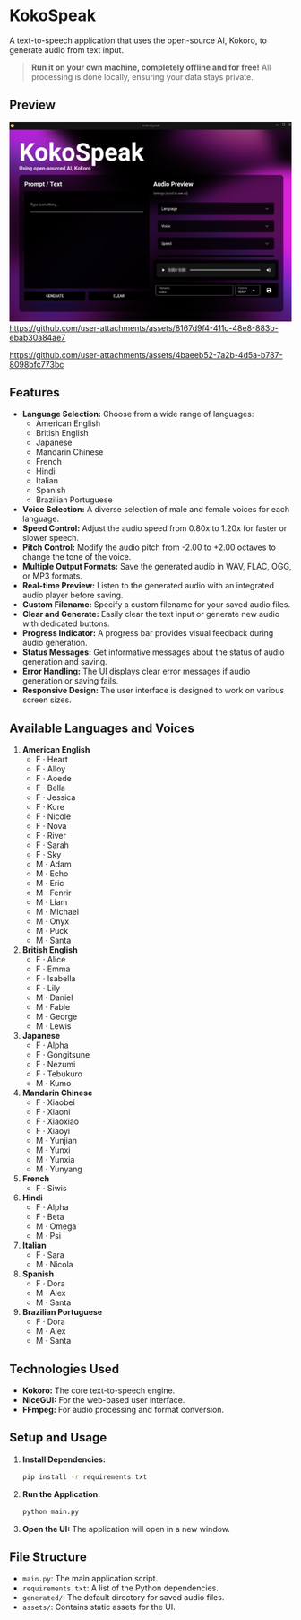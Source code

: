 # KokoSpeak

A text-to-speech application that uses the open-source AI, Kokoro, to generate audio from text input.

> **Run it on your own machine, completely offline and for free!** All processing is done locally, ensuring your data stays private.

## Preview

![KokoSpeak Thumbnail](assets/thumbnail.png)
https://github.com/user-attachments/assets/8167d9f4-411c-48e8-883b-ebab30a84ae7

https://github.com/user-attachments/assets/4baeeb52-7a2b-4d5a-b787-8098bfc773bc




## Features

- **Language Selection:** Choose from a wide range of languages:
  - American English
  - British English
  - Japanese
  - Mandarin Chinese
  - French
  - Hindi
  - Italian
  - Spanish
  - Brazilian Portuguese
- **Voice Selection:** A diverse selection of male and female voices for each language.
- **Speed Control:** Adjust the audio speed from 0.80x to 1.20x for faster or slower speech.
- **Pitch Control:** Modify the audio pitch from -2.00 to +2.00 octaves to change the tone of the voice.
- **Multiple Output Formats:** Save the generated audio in WAV, FLAC, OGG, or MP3 formats.
- **Real-time Preview:** Listen to the generated audio with an integrated audio player before saving.
- **Custom Filename:** Specify a custom filename for your saved audio files.
- **Clear and Generate:** Easily clear the text input or generate new audio with dedicated buttons.
- **Progress Indicator:** A progress bar provides visual feedback during audio generation.
- **Status Messages:** Get informative messages about the status of audio generation and saving.
- **Error Handling:** The UI displays clear error messages if audio generation or saving fails.
- **Responsive Design:** The user interface is designed to work on various screen sizes.

## Available Languages and Voices

1.  **American English**
    - F · Heart
    - F · Alloy
    - F · Aoede
    - F · Bella
    - F · Jessica
    - F · Kore
    - F · Nicole
    - F · Nova
    - F · River
    - F · Sarah
    - F · Sky
    - M · Adam
    - M · Echo
    - M · Eric
    - M · Fenrir
    - M · Liam
    - M · Michael
    - M · Onyx
    - M · Puck
    - M · Santa
2.  **British English**
    - F · Alice
    - F · Emma
    - F · Isabella
    - F · Lily
    - M · Daniel
    - M · Fable
    - M · George
    - M · Lewis
3.  **Japanese**
    - F · Alpha
    - F · Gongitsune
    - F · Nezumi
    - F · Tebukuro
    - M · Kumo
4.  **Mandarin Chinese**
    - F · Xiaobei
    - F · Xiaoni
    - F · Xiaoxiao
    - F · Xiaoyi
    - M · Yunjian
    - M · Yunxi
    - M · Yunxia
    - M · Yunyang
5.  **French**
    - F · Siwis
6.  **Hindi**
    - F · Alpha
    - F · Beta
    - M · Omega
    - M · Psi
7.  **Italian**
    - F · Sara
    - M · Nicola
8.  **Spanish**
    - F · Dora
    - M · Alex
    - M · Santa
9.  **Brazilian Portuguese**
    - F · Dora
    - M · Alex
    - M · Santa

## Technologies Used

- **Kokoro:** The core text-to-speech engine.
- **NiceGUI:** For the web-based user interface.
- **FFmpeg:** For audio processing and format conversion.

## Setup and Usage

1.  **Install Dependencies:**

    ```bash
    pip install -r requirements.txt
    ```

2.  **Run the Application:**

    ```bash
    python main.py
    ```

3.  **Open the UI:**
    The application will open in a new window.

## File Structure

- `main.py`: The main application script.
- `requirements.txt`: A list of the Python dependencies.
- `generated/`: The default directory for saved audio files.
- `assets/`: Contains static assets for the UI.

